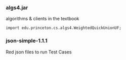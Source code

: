 ### algs4.jar 
algorithms & clients in the textbook
```
import edu.princeton.cs.algs4.WeightedQuickUnionUF;
```

### json-simple-1.1.1 
Red json files to run Test Cases
